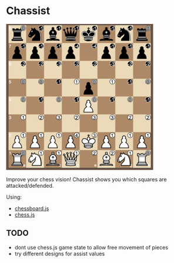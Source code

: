 # Chassist

<img src="img/screenshot.png" alt="screenshot" width="400"/>

Improve your chess vision! Chassist shows you which squares are attacked/defended.

Using:

- [chessboard.js](https://github.com/oakmac/chessboardjs)
- [chess.js](https://github.com/jhlywa/chess.js)

## TODO

- dont use chess.js game state to allow free movement of pieces
- try different designs for assist values
